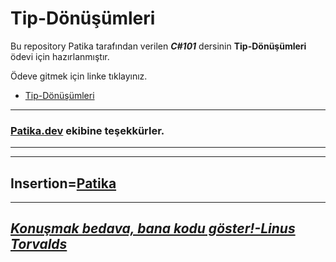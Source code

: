 # Tip-Dönüşümleri

Bu repository Patika tarafından verilen ***C#101*** dersinin **Tip-Dönüşümleri** ödevi için hazırlanmıştır.

Ödeve gitmek için linke tıklayınız.
* [Tip-Dönüşümleri](https://github.com/agitcelik21/Tip-donusumleri/blob/main/Program.cs)


---
### **[Patika.dev](https://app.patika.dev/) ekibine teşekkürler.**
---
---
Insertion=[**Patika**](https://app.patika.dev/)
---
---
## ***[Konuşmak bedava, bana kodu göster!-Linus Torvalds](https://github.com/torvalds)*** ##

